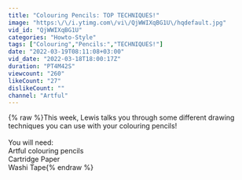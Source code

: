 ```yaml
---
title: "Colouring Pencils: TOP TECHNIQUES!"
image: "https:\/\/i.ytimg.com\/vi\/QjWWIXqBG1U\/hqdefault.jpg"
vid_id: "QjWWIXqBG1U"
categories: "Howto-Style"
tags: ["Colouring","Pencils:","TECHNIQUES!"]
date: "2022-03-19T08:11:08+03:00"
vid_date: "2022-03-18T18:00:17Z"
duration: "PT4M42S"
viewcount: "260"
likeCount: "27"
dislikeCount: ""
channel: "Artful"
---
```

{% raw %}This week, Lewis talks you through some different drawing techniques you can use with your colouring pencils!<br /><br />You will need:<br />Artful colouring pencils<br />Cartridge Paper<br />Washi Tape{% endraw %}
